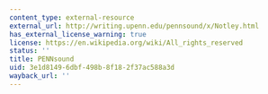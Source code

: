 ```yaml
---
content_type: external-resource
external_url: http://writing.upenn.edu/pennsound/x/Notley.html
has_external_license_warning: true
license: https://en.wikipedia.org/wiki/All_rights_reserved
status: ''
title: PENNsound
uid: 3e1d8149-6dbf-498b-8f18-2f37ac588a3d
wayback_url: ''
---
```

